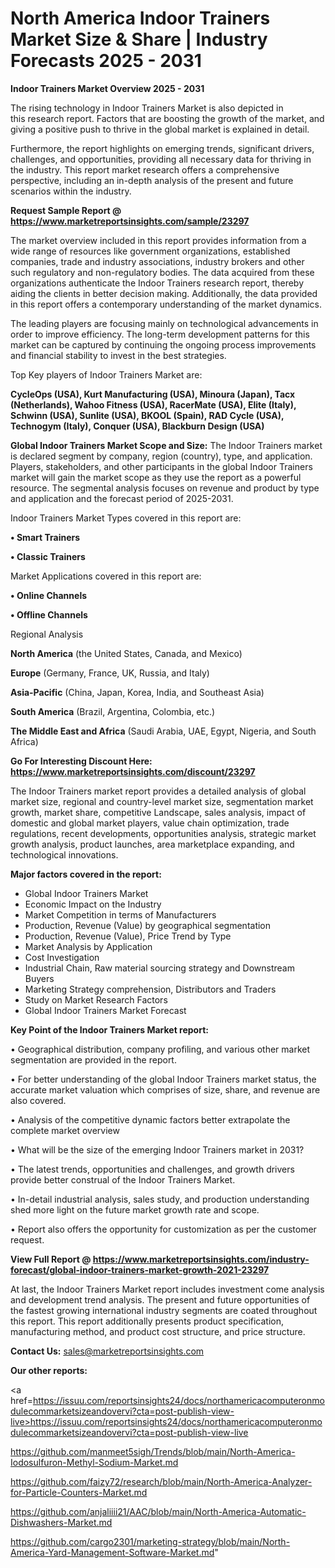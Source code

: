 # North America Indoor Trainers Market Size & Share | Industry Forecasts 2025 - 2031

<Strong> Indoor Trainers Market Overview 2025 - 2031</strong>

The rising technology in Indoor Trainers Market is also depicted in this research report. Factors that are boosting the growth of the market, and giving a positive push to thrive in the global market is explained in detail.

Furthermore, the report highlights on emerging trends, significant drivers, challenges, and opportunities, providing all necessary data for thriving in the industry. This report market research offers a comprehensive perspective, including an in-depth analysis of the present and future scenarios within the industry.

<strong>Request Sample Report @ <a href=https://www.marketreportsinsights.com/sample/23297>https://www.marketreportsinsights.com/sample/23297</a></strong>

The market overview included in this report provides information from a wide range of resources like government organizations, established companies, trade and industry associations, industry brokers and other such regulatory and non-regulatory bodies. The data acquired from these organizations authenticate the Indoor Trainers research report, thereby aiding the clients in better decision making. Additionally, the data provided in this report offers a contemporary understanding of the market dynamics.

The leading players are focusing mainly on technological advancements in order to improve efficiency. The long-term development patterns for this market can be captured by continuing the ongoing process improvements and financial stability to invest in the best strategies.

Top Key players of Indoor Trainers Market are:

<strong>CycleOps (USA), Kurt Manufacturing (USA), Minoura (Japan), Tacx (Netherlands), Wahoo Fitness (USA), RacerMate (USA), Elite (Italy), Schwinn (USA), Sunlite (USA), BKOOL (Spain), RAD Cycle (USA), Technogym (Italy), Conquer (USA), Blackburn Design (USA)</strong>

<strong><b>Global Indoor Trainers Market Scope and Size:</b></strong>
The Indoor Trainers market is declared segment by company, region (country), type, and application. Players, stakeholders, and other participants in the global Indoor Trainers market will gain the market scope as they use the report as a powerful resource. The segmental analysis focuses on revenue and product by type and application and the forecast period of 2025-2031.

Indoor Trainers Market Types covered in this report are:

<strong>• Smart Trainers

• Classic Trainers</strong>

Market Applications covered in this report are:

<strong>• Online Channels

• Offline Channels</strong> 

Regional Analysis

<strong>North America</strong> (the United States, Canada, and Mexico)

<strong>Europe</strong> (Germany, France, UK, Russia, and Italy)

<strong>Asia-Pacific</strong> (China, Japan, Korea, India, and Southeast Asia)

<strong>South America</strong> (Brazil, Argentina, Colombia, etc.)

<strong>The Middle East and Africa</strong> (Saudi Arabia, UAE, Egypt, Nigeria, and South Africa)

<strong>Go For Interesting Discount Here: <a href=https://www.marketreportsinsights.com/discount/23297>https://www.marketreportsinsights.com/discount/23297</a></strong>

The Indoor Trainers market report provides a detailed analysis of global market size, regional and country-level market size, segmentation market growth, market share, competitive Landscape, sales analysis, impact of domestic and global market players, value chain optimization, trade regulations, recent developments, opportunities analysis, strategic market growth analysis, product launches, area marketplace expanding, and technological innovations.

<strong><b>Major factors covered in the report:</b></strong>
<ul>
  <li>Global Indoor Trainers Market </li>
  <li>Economic Impact on the Industry</li>
  <li>Market Competition in terms of Manufacturers</li>
  <li>Production, Revenue (Value) by geographical segmentation</li>
  <li>Production, Revenue (Value), Price Trend by Type</li>
  <li>Market Analysis by Application</li>
  <li>Cost Investigation</li>
  <li>Industrial Chain, Raw material sourcing strategy and Downstream Buyers</li>
  <li>Marketing Strategy comprehension, Distributors and Traders</li>
  <li>Study on Market Research Factors</li>
  <li>Global Indoor Trainers Market Forecast</li>
</ul>

<strong><b>Key Point of the Indoor Trainers Market report:</b></strong>

• Geographical distribution, company profiling, and various other market segmentation are provided in the report.

• For better understanding of the global Indoor Trainers market status, the accurate market valuation which comprises of size, share, and revenue are also covered.

• Analysis of the competitive dynamic factors better extrapolate the complete market overview

• What will be the size of the emerging Indoor Trainers market in 2031?

• The latest trends, opportunities and challenges, and growth drivers provide better construal of the Indoor Trainers Market.

• In-detail industrial analysis, sales study, and production understanding shed more light on the future market growth rate and scope.

• Report also offers the opportunity for customization as per the customer request.

<strong><b>View Full Report @ <a href=https://www.marketreportsinsights.com/industry-forecast/global-indoor-trainers-market-growth-2021-23297>https://www.marketreportsinsights.com/industry-forecast/global-indoor-trainers-market-growth-2021-23297</a></b></strong>


At last, the Indoor Trainers Market report includes investment come analysis and development trend analysis. The present and future opportunities of the fastest growing international industry segments are coated throughout this report. This report additionally presents product specification, manufacturing method, and product cost structure, and price structure.

<strong>Contact Us:</strong>
sales@marketreportsinsights.com

<strong>Our other reports:</strong>

<a href=https://issuu.com/reportsinsights24/docs/northamericacomputeronmodulecommarketsizeandovervi?cta=post-publish-view-live>https://issuu.com/reportsinsights24/docs/northamericacomputeronmodulecommarketsizeandovervi?cta=post-publish-view-live</a>

<a href=https://github.com/manmeet5sigh/Trends/blob/main/North-America-Iodosulfuron-Methyl-Sodium-Market.md>https://github.com/manmeet5sigh/Trends/blob/main/North-America-Iodosulfuron-Methyl-Sodium-Market.md</a>

<a href=https://github.com/faizy72/research/blob/main/North-America-Analyzer-for-Particle-Counters-Market.md>https://github.com/faizy72/research/blob/main/North-America-Analyzer-for-Particle-Counters-Market.md</a>

<a href=https://github.com/anjaliiii21/AAC/blob/main/North-America-Automatic-Dishwashers-Market.md>https://github.com/anjaliiii21/AAC/blob/main/North-America-Automatic-Dishwashers-Market.md</a>

<a href=https://github.com/cargo2301/marketing-strategy/blob/main/North-America-Yard-Management-Software-Market.md>https://github.com/cargo2301/marketing-strategy/blob/main/North-America-Yard-Management-Software-Market.md</a>"
